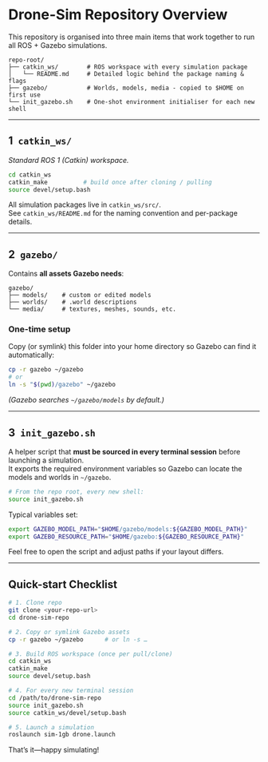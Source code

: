 # Drone-Sim Repository Overview

This repository is organised into three main items that work together to run all ROS + Gazebo simulations.

```
repo-root/
├── catkin_ws/        # ROS workspace with every simulation package
│   └── README.md     # Detailed logic behind the package naming & flags
├── gazebo/           # Worlds, models, media - copied to $HOME on first use
└── init_gazebo.sh    # One-shot environment initialiser for each new shell
```

---

## 1 `catkin_ws/`

*Standard ROS 1 (Catkin) workspace.*

```bash
cd catkin_ws
catkin_make          # build once after cloning / pulling
source devel/setup.bash
```

All simulation packages live in `catkin_ws/src/`.  
See `catkin_ws/README.md` for the naming convention and per-package details.

---

## 2 `gazebo/`

Contains **all assets Gazebo needs**:

```
gazebo/
├── models/    # custom or edited models
├── worlds/    # .world descriptions
└── media/     # textures, meshes, sounds, etc.
```

### One-time setup

Copy (or symlink) this folder into your home directory so Gazebo can find it automatically:

```bash
cp -r gazebo ~/gazebo
# or
ln -s "$(pwd)/gazebo" ~/gazebo
```

*(Gazebo searches `~/gazebo/models` by default.)*

---

## 3 `init_gazebo.sh`

A helper script that **must be sourced in every terminal session** before launching a simulation.  
It exports the required environment variables so Gazebo can locate the models and worlds in `~/gazebo`.

```bash
# From the repo root, every new shell:
source init_gazebo.sh
```

Typical variables set:

```bash
export GAZEBO_MODEL_PATH="$HOME/gazebo/models:${GAZEBO_MODEL_PATH}"
export GAZEBO_RESOURCE_PATH="$HOME/gazebo:${GAZEBO_RESOURCE_PATH}"
```

Feel free to open the script and adjust paths if your layout differs.

---

## Quick-start Checklist

```bash
# 1. Clone repo
git clone <your-repo-url>
cd drone-sim-repo

# 2. Copy or symlink Gazebo assets
cp -r gazebo ~/gazebo      # or ln -s …

# 3. Build ROS workspace (once per pull/clone)
cd catkin_ws
catkin_make
source devel/setup.bash

# 4. For every new terminal session
cd /path/to/drone-sim-repo
source init_gazebo.sh
source catkin_ws/devel/setup.bash

# 5. Launch a simulation
roslaunch sim-1gb drone.launch
```

That’s it—happy simulating!
